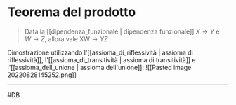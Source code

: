 # Teorema del prodotto
> Data la [[dipendenza_funzionale | dipendenza funzionale]] $X \rightarrow Y$ e $W \rightarrow Z$, allora vale $\text{XW} \rightarrow YZ$

Dimostrazione utilizzando l'[[assioma_di_riflessività | assioma di riflessività]], l'[[assioma_di_transitività | assioma di transitività]] e l'[[assioma_dell_unione | assioma dell'unione]]:
![[Pasted image 20220828145252.png]]

---
#DB